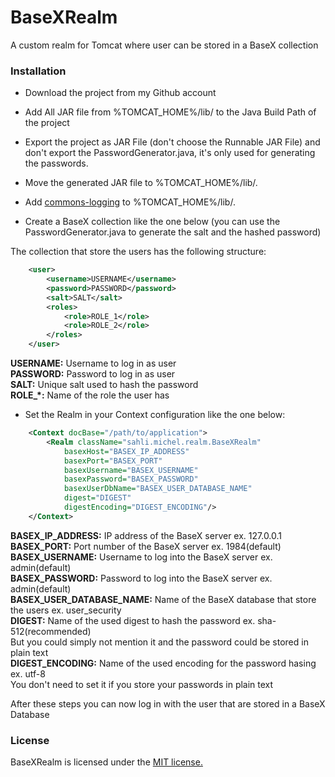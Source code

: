 BaseXRealm
==========

A custom realm for Tomcat where user can be stored in a BaseX collection

### Installation

* Download the project from my Github account

* Add All JAR file from %TOMCAT_HOME%/lib/ to the Java Build Path of the project

* Export the project as JAR File (don't choose the Runnable JAR File) and don't export the PasswordGenerator.java, it's only used for generating the passwords.

* Move the generated JAR file to %TOMCAT_HOME%/lib/.
* Add [commons-logging](http://commons.apache.org/proper/commons-logging/) to %TOMCAT_HOME%/lib/.
* Create a BaseX collection like the one below (you can use the PasswordGenerator.java to generate the salt and the hashed password)

The collection that store the users has the following structure:
```xml
    <user>
        <username>USERNAME</username>
        <password>PASSWORD</password>
        <salt>SALT</salt>
        <roles>
            <role>ROLE_1</role>
            <role>ROLE_2</role>
        </roles>
    </user>
```

<b>USERNAME:</b> Username to log in as user<br/>
<b>PASSWORD:</b> Password to log in as user<br/>
<b>SALT:</b> Unique salt used to hash the password<br/>
<b>ROLE_*:</b> Name of the role the user has<br/>

* Set the Realm in your Context configuration like the one below:
```xml
    <Context docBase="/path/to/application">
        <Realm className="sahli.michel.realm.BaseXRealm"
            basexHost="BASEX_IP_ADDRESS"
            basexPort="BASEX_PORT"
            basexUsername="BASEX_USERNAME"
            basexPassword="BASEX_PASSWORD"
            basexUserDbName="BASEX_USER_DATABASE_NAME"
            digest="DIGEST"
            digestEncoding="DIGEST_ENCODING"/>
    </Context>
```

<b>BASEX_IP_ADDRESS:</b> IP address of the BaseX server ex. 127.0.0.1<br/>
<b>BASEX_PORT:</b> Port number of the BaseX server ex. 1984(default)<br/>
<b>BASEX_USERNAME:</b> Username to log into the BaseX server ex. admin(default)<br/>
<b>BASEX_PASSWORD:</b> Password to log into the BaseX server ex. admin(default)<br/>
<b>BASEX_USER_DATABASE_NAME:</b> Name of the BaseX database that store the users ex. user_security<br/>
<b>DIGEST:</b> Name of the used digest to hash the password ex. sha-512(recommended)<br/>
But you could simply not mention it and the password could be stored in plain text<br/>
<b>DIGEST_ENCODING:</b> Name of the used encoding for the password hasing ex. utf-8 <br/>
You don't need to set it if you store your passwords in plain text<br/>

After these steps you can now log in with the user that are stored in a BaseX Database

### License

BaseXRealm is licensed under the [MIT license.](https://github.com/michelsahli/BaseXRealm/blob/master/LICENSE)
